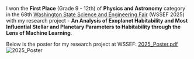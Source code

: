 I won the **First Place** (Grade 9 - 12th) of **Physics and Astronomy** category in the 68th [Washington State Science and Engineering Fair](https://wssef.org/) (WSSEF 2025) with my research project - **An Analysis of Exoplanet Habitability and Most Influential Stellar and Planetary Parameters to Habitability through the Lens of Machine Learning**. 

Below is the poster for my research project at WSSEF:
[2025_Poster.pdf](https://github.com/user-attachments/files/19543931/2025_Poster.pdf)
![2025_Poster](https://github.com/user-attachments/assets/5058c2f0-7ffb-4b84-b1a4-855829a1399d)
